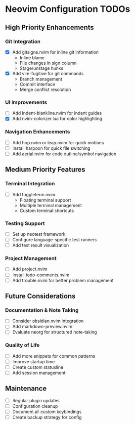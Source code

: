 # Neovim Configuration TODOs

## High Priority Enhancements

### Git Integration
- [X] Add gitsigns.nvim for inline git information
  - Inline blame
  - File changes in sign column
  - Stage/unstage hunks
- [X] Add vim-fugitive for git commands
  - Branch management
  - Commit interface
  - Merge conflict resolution

### UI Improvements
- [ ] Add indent-blankline.nvim for indent guides
- [X] Add nvim-colorizer.lua for color highlighting

### Navigation Enhancements
- [ ] Add hop.nvim or leap.nvim for quick motions
- [ ] Install harpoon for quick file switching
- [ ] Add aerial.nvim for code outline/symbol navigation

## Medium Priority Features

### Terminal Integration
- [ ] Add toggleterm.nvim
  - Floating terminal support
  - Multiple terminal management
  - Custom terminal shortcuts

### Testing Support
- [ ] Set up neotest framework
- [ ] Configure language-specific test runners
- [ ] Add test result visualization

### Project Management
- [ ] Add project.nvim
- [ ] Install todo-comments.nvim
- [ ] Add trouble.nvim for better problem management

## Future Considerations

### Documentation & Note Taking
- [ ] Consider obsidian.nvim integration
- [ ] Add markdown-preview.nvim
- [ ] Evaluate neorg for structured note-taking

### Quality of Life
- [ ] Add more snippets for common patterns
- [ ] Improve startup time
- [ ] Create custom statusline
- [ ] Add session management

## Maintenance
- [ ] Regular plugin updates
- [ ] Configuration cleanup
- [ ] Document all custom keybindings
- [ ] Create backup strategy for config 
